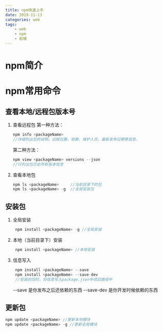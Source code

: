```yaml
---
title: npm快速上手
date: 2019-11-13
categories: web
tags:
    - web
    - npm
    - 前端
---
```


# npm简介

# npm常用命令
## 查看本地/远程包版本号
1. 查看远程包
   第一种方法： 
   ```js
   npm info <packageName>
   //详细列出包的说明，远程位置，依赖，维护人员，最新发布日期等信息。
   ```

   第二种方法： 
   ```js
   npm view <packageName> versions --json
   //只列出包历史所有版本信息
   ```

2. 查看本地包
   ```js
   npm ls <packageName>     //当前目录下的包
   npm ls <packageName> -g  //全局安装包
   ```

## 安装包
1. 全局安装
   ```js
    npm install <packageName> -g //全局安装
   ```
2. 本地（当前目录下）安装
   ```js
    npm install <packageName> //本地安装
   ```
3. 信息写入
   ```js
    npm install <packageName> --save
    npm install <packageName> --save-dev
    //安装的同时，将信息写入package.json中项目路径中
   ```
    --save 是你发布之后还依赖的东西
    --save-dev 是你开发时候依赖的东西

## 更新包
```js
npm update <packageName> //更新本地模块
npm update <packageName> -g //更新全局模块
```
